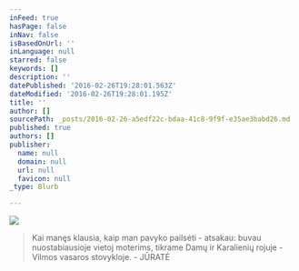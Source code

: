 ```yaml
---
inFeed: true
hasPage: false
inNav: false
isBasedOnUrl: ''
inLanguage: null
starred: false
keywords: []
description: ''
datePublished: '2016-02-26T19:28:01.563Z'
dateModified: '2016-02-26T19:28:01.195Z'
title: ''
author: []
sourcePath: _posts/2016-02-26-a5edf22c-bdaa-41c8-9f9f-e35ae3babd26.md
published: true
authors: []
publisher:
  name: null
  domain: null
  url: null
  favicon: null
_type: Blurb

---
```

![](https://the-grid-user-content.s3-us-west-2.amazonaws.com/a81b0d68-2874-49d1-a0a1-a4ff7ca8b494.jpg)

> Kai manęs klausia, kaip man pavyko pailsėti - atsakau: buvau nuostabiausioje vietoj moterims, tikrame Damų ir Karalienių rojuje - Vilmos vasaros stovykloje. - JŪRATĖ